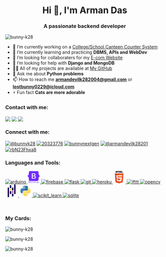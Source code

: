 <h1 align="center">Hi 👋, I'm Arman Das</h1>
<h3 align="center">A passionate backend developer</h3>

<p align="left"> <img src="https://komarev.com/ghpvc/?username=bunny-k28&label=Profile%20views&color=0e75b6&style=flat" alt="bunny-k28" /> </p>

- 🔭 I’m currently working on a [College/School Canteen Counter System](https://github.com/bunny-k28/CanteenFastCard)
- 🌱 I’m currently learning and practicing **DBMS, APIs and WebDev**
- 👯 I’m looking for collaboraters for my [E-com Website](https://github.com/bunny-k28/MyDrugs.com)
- 🤝 I’m looking for help with **Django and MongoDB**
- 👨‍💻 All of my projects are available at [My GitHub](https://github.com/bunny-k28?tab=repositories)
- 💬 Ask me about **Python problems**
- 📫 How to reach me **armandevilk282004@gmail.com** or **lostbunny0229@icloud.com**
- ⚡ Fun fact **Cats are more adorable**

<h3 align="left">Contact with me:</h3>
<a href="https://wa.link/jennv4" target="blank"><img align="center" width="40" src="https://cdn-icons-png.flaticon.com/512/2504/2504957.png" /></a>
<a href="https://www.linkedin.com/in/arman-das-359b57210" target="blank"><img align="center" width="40" src="https://cdn-icons-png.flaticon.com/512/3536/3536505.png" /></a>
<a href="https://discord.com/users/Sleeping💤Panda🐼#8142"><img align="center" width="40" src="https://cdn-icons-png.flaticon.com/512/2111/2111370.png"/></a>
<br>

<h3 align="left">Connect with me:</h3>
<p align="left">
<a href="https://dev.to/@bunnyk28" target="blank"><img align="center" src="https://d2fltix0v2e0sb.cloudfront.net/dev-black.png" alt="@bunnyk28" height="30" width="40" /></a>
<a href="https://stackoverflow.com/users/20323776" target="blank"><img align="center" src="https://raw.githubusercontent.com/rahuldkjain/github-profile-readme-generator/master/src/images/icons/Social/stack-overflow.svg" alt="20323776" height="30" width="40" /></a>
<a href="https://kaggle.com/bunnynextgen" target="blank"><img align="center" src="https://raw.githubusercontent.com/rahuldkjain/github-profile-readme-generator/master/src/images/icons/Social/kaggle.svg" alt="bunnynextgen" height="30" width="40" /></a>
<a href="https://www.hackerrank.com/@armandevilk28201" target="blank"><img align="center" src="https://raw.githubusercontent.com/rahuldkjain/github-profile-readme-generator/master/src/images/icons/Social/hackerrank.svg" alt="@armandevilk28201" height="30" width="40" /></a>
<a href="https://discord.gg/rbN23Fhxa8" target="blank"><img align="center" src="https://raw.githubusercontent.com/rahuldkjain/github-profile-readme-generator/master/src/images/icons/Social/discord.svg" alt="rbN23Fhxa8" height="40" width="40" /></a>
</p>

<h3 align="left">Languages and Tools:</h3>
<p align="left"> <a href="https://www.arduino.cc/" target="_blank" rel="noreferrer"> <img src="https://cdn.worldvectorlogo.com/logos/arduino-1.svg" alt="arduino" width="40" height="40"/> </a> <a href="https://getbootstrap.com" target="_blank" rel="noreferrer"> <img src="https://raw.githubusercontent.com/devicons/devicon/master/icons/bootstrap/bootstrap-plain-wordmark.svg" alt="bootstrap" width="40" height="40"/> </a> <a href="https://firebase.google.com/" target="_blank" rel="noreferrer"> <img src="https://www.vectorlogo.zone/logos/firebase/firebase-icon.svg" alt="firebase" width="40" height="40"/> </a> <a href="https://flask.palletsprojects.com/" target="_blank" rel="noreferrer"> <img src="https://www.vectorlogo.zone/logos/pocoo_flask/pocoo_flask-icon.svg" alt="flask" width="40" height="40"/> </a> <a href="https://git-scm.com/" target="_blank" rel="noreferrer"> <img src="https://www.vectorlogo.zone/logos/git-scm/git-scm-icon.svg" alt="git" width="40" height="40"/> </a> <a href="https://heroku.com" target="_blank" rel="noreferrer"> <img src="https://www.vectorlogo.zone/logos/heroku/heroku-icon.svg" alt="heroku" width="40" height="40"/> </a> <a href="https://www.w3.org/html/" target="_blank" rel="noreferrer"> <img src="https://raw.githubusercontent.com/devicons/devicon/master/icons/html5/html5-original-wordmark.svg" alt="html5" width="40" height="40"/> </a> <a href="https://ifttt.com/" target="_blank" rel="noreferrer"> <img src="https://www.vectorlogo.zone/logos/ifttt/ifttt-ar21.svg" alt="ifttt" width="40" height="40"/> </a> <a href="https://opencv.org/" target="_blank" rel="noreferrer"> <img src="https://www.vectorlogo.zone/logos/opencv/opencv-icon.svg" alt="opencv" width="40" height="40"/> </a> <a href="https://pandas.pydata.org/" target="_blank" rel="noreferrer"> <img src="https://raw.githubusercontent.com/devicons/devicon/2ae2a900d2f041da66e950e4d48052658d850630/icons/pandas/pandas-original.svg" alt="pandas" width="40" height="40"/> </a> <a href="https://www.python.org" target="_blank" rel="noreferrer"> <img src="https://raw.githubusercontent.com/devicons/devicon/master/icons/python/python-original.svg" alt="python" width="40" height="40"/> </a> <a href="https://scikit-learn.org/" target="_blank" rel="noreferrer"> <img src="https://upload.wikimedia.org/wikipedia/commons/0/05/Scikit_learn_logo_small.svg" alt="scikit_learn" width="40" height="40"/> </a> <a href="https://www.sqlite.org/" target="_blank" rel="noreferrer"> <img src="https://www.vectorlogo.zone/logos/sqlite/sqlite-icon.svg" alt="sqlite" width="40" height="40"/> </a> </p>

<br>
<h3 align="left">My Cards:</h3>
<p align="left"><img src="https://github-readme-stats.vercel.app/api/top-langs?username=bunny-k28&show_icons=true&locale=en&layout=compact&theme=dark" alt="bunny-k28" ></p>

<p align="left"><img src="https://github-readme-stats.vercel.app/api?username=bunny-k28&show_icons=true&locale=en&theme=gotham&icon_color='0fe8f1'&hide_border=false&hide=prs,contribs&layout=compact" alt="bunny-k28" /></p>

<p align="left"><img src="https://github-readme-streak-stats.herokuapp.com/?user=bunny-k28&theme=dark" alt="bunny-k28" /></p>
